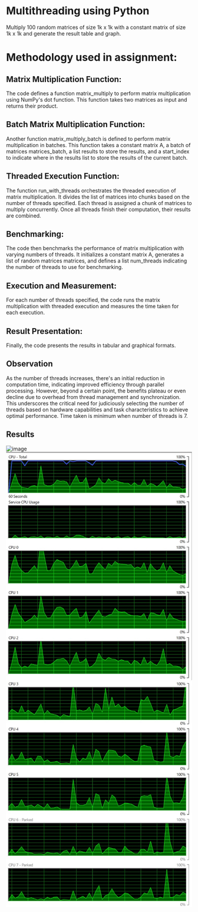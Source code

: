 # Multithreading using Python
Multiply 100 random matrices of size 1k x 1k with a constant matrix of size 1k x 1k and generate the result table and graph.
# Methodology used in assignment:
## Matrix Multiplication Function: 
The code defines a function matrix_multiply to perform matrix multiplication using NumPy's dot function. This function takes two matrices as input and returns their product.
## Batch Matrix Multiplication Function: 
Another function matrix_multiply_batch is defined to perform matrix multiplication in batches. This function takes a constant matrix A, a batch of matrices matrices_batch, a list results to store the results, and a start_index to indicate where in the results list to store the results of the current batch.
## Threaded Execution Function:
The function run_with_threads orchestrates the threaded execution of matrix multiplication. It divides the list of matrices into chunks based on the number of threads specified. Each thread is assigned a chunk of matrices to multiply concurrently. Once all threads finish their computation, their results are combined.
## Benchmarking: 
The code then benchmarks the performance of matrix multiplication with varying numbers of threads. It initializes a constant matrix A, generates a list of random matrices matrices, and defines a list num_threads indicating the number of threads to use for benchmarking.
## Execution and Measurement: 
For each number of threads specified, the code runs the matrix multiplication with threaded execution and measures the time taken for each execution.
## Result Presentation:
Finally, the code presents the results in tabular and graphical formats.
## Observation
As the number of threads increases, there's an initial reduction in computation time, indicating improved efficiency through parallel processing. However, beyond a certain point, the benefits plateau or even decline due to overhead from thread management and synchronization. This underscores the critical need for judiciously selecting the number of threads based on hardware capabilities and task characteristics to achieve optimal performance.
Time taken is minimum when number of threads is 7.
## Results
![image](https://github.com/DeoraHarleen/Multithreading/assets/100436671/28bfe3aa-7a65-47ed-a6ed-2f0465670a03)
![image](https://github.com/DeoraHarleen/Multithreading/blob/main/cpu1.jpg)
![image](https://github.com/DeoraHarleen/Multithreading/blob/main/cpu2.jpg)
